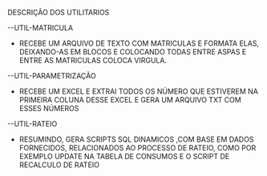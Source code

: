 DESCRIÇÃO DOS UTILITARIOS

--UTIL-MATRICULA 

 * RECEBE UM ARQUIVO DE TEXTO COM MATRICULAS E FORMATA ELAS, DEIXANDO-AS EM BLOCOS E COLOCANDO TODAS ENTRE ASPAS E ENTRE AS MATRICULAS COLOCA VIRGULA.

--UTIL-PARAMETRIZAÇÃO

 * RECEBE UM EXCEL E EXTRAI TODOS OS NÚMERO QUE ESTIVEREM NA PRIMEIRA COLUNA DESSE EXCEL E GERA UM ARQUIVO TXT COM ESSES NÚMEROS

--UTIL-RATEIO
 
 * RESUMINDO, GERA SCRIPTS SQL DINAMICOS ,COM BASE EM DADOS FORNECIDOS, RELACIONADOS AO PROCESSO DE RATEIO, COMO POR EXEMPLO UPDATE NA TABELA DE CONSUMOS E O SCRIPT DE RECALCULO DE RATEIO